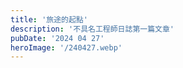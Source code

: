 ```yaml
---
title: '旅途的起點'
description: '不具名工程師日誌第一篇文章'
pubDate: '2024 04 27'
heroImage: '/240427.webp'
---
```

